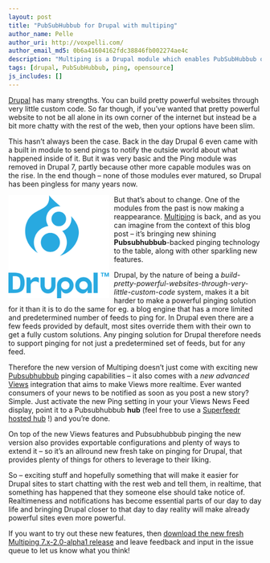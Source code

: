 ```yaml
---
layout: post
title: "PubSubHubbub for Drupal with multiping"
author_name: Pelle
author_uri: http://voxpelli.com/
author_email_md5: 0b6a41604162fdc38846fb002274ae4c
description: "Multiping is a Drupal module which enables PubSubHubbub on any Drupal site."
tags: [drupal, PubSubHubbub, ping, opensource]
js_includes: []
---
```


[Drupal](https://www.drupal.org/) has many strengths. You can build pretty powerful websites through very little custom code. So far though, if you’ve wanted that pretty powerful website to not be all alone in its own corner of the internet but instead be a bit more chatty with the rest of the web, then your options have been slim.


This hasn’t always been the case. Back in the day Drupal 6 even came with a built in module to send pings to notify the outside world about what happened inside of it. But it was very basic and the Ping module was removed in Drupal 7, partly because other more capable modules was on the rise. In the end though – none of those modules ever matured, so Drupal has been pingless for many years now.


<img src="/images/drupal-8.png" style="float:left; width: 200px; margin-right: 10px" />

But that’s about to change. One of the modules from the past is now making a reappearance. [Multiping](https://www.drupal.org/project/multiping) is back, and as you can imagine from the context of this blog post – it’s bringing new shining **Pubsubhubbub**-backed pinging technology to the table, along with other sparkling new features.

Drupal, by the nature of being a *build-pretty-powerful-websites-through-very-little-custom-code* system, makes it a bit harder to make a powerful pinging solution for it than it is to do the same for eg. a blog engine that has a more limited and predetermined number of feeds to ping for. In Drupal even there are a few feeds provided by default, most sites override them with their own to get a fully custom solutions. Any pinging solution for Drupal therefore needs to support pinging for not just a predetermined set of feeds, but for any feed.

Therefore the new version of Multiping doesn’t just come with exciting new [Pubsubhubbub](https://en.wikipedia.org/wiki/PubSubHubbub) pinging capabilities – it also comes with a *new advanced* [Views](https://www.drupal.org/project/views) integration that aims to make Views more realtime. Ever wanted consumers of your news to be notified as soon as you post a new story? Simple. Just activate the new Ping setting in your your Views News Feed display, point it to a Pubsubhubbub **hub** (feel free to use a [Superfeedr hosted hub](http://superfeedr.com/publisher/) !) and you’re done.

On top of the new Views features and Pubsubhubbub pinging the new version also provides exportable configurations and plenty of ways to extend it – so it’s an allround new fresh take on pinging for Drupal, that provides plenty of things for others to leverage to their liking.

So – exciting stuff and hopefully something that will make it easier for Drupal sites to start chatting with the rest web and tell them, in realtime, that something has happened that they someone else should take notice of. Realtimeness and notifications has become essential parts of our day to day life and bringing Drupal closer to that day to day reality will make already powerful sites even more powerful.

If you want to try out these new features, then [download the new fresh Multiping 7.x-2.0-alpha1 release](https://www.drupal.org/project/multiping) and leave feedback and input in the issue queue to let us know what you think!